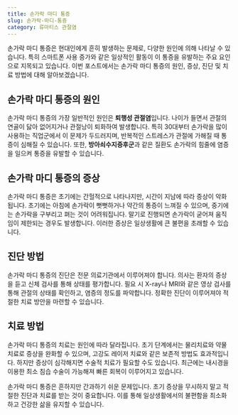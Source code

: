 ```yaml
---
title: 손가락 마디 통증
slug: 손가락-마디-통증
category: 류마티스 관절염
---
```


손가락 마디 통증은 현대인에게 흔히 발생하는 문제로, 다양한 원인에 의해 나타날 수 있습니다. 특히 스마트폰 사용 증가와 같은 일상적인 활동이 이 통증을 유발하는 주요 요인으로 지목되고 있습니다. 이번 포스트에서는 손가락 마디 통증의 원인, 증상, 진단 및 치료 방법에 대해 알아보겠습니다.

## 손가락 마디 통증의 원인

손가락 마디 통증의 가장 일반적인 원인은 **퇴행성 관절염**입니다. 나이가 들면서 관절의 연골이 닳아 없어지거나 관절낭이 퇴화하여 발생합니다. 특히 30대부터 손가락을 많이 사용하는 직업군에서 이 문제가 두드러지며, 반복적인 스트레스가 관절에 가해질 때 통증이 심해질 수 있습니다. 또한, **방아쇠수지증후군**과 같은 질환도 손가락의 힘줄에 염증을 일으켜 통증을 유발할 수 있습니다.

## 손가락 마디 통증의 증상

손가락 마디 통증은 초기에는 간헐적으로 나타나지만, 시간이 지남에 따라 증상이 악화됩니다. 초기에는 아침에 손가락이 뻣뻣하거나 약간의 통증이 느껴질 수 있으며, 중기에는 손가락을 구부리고 펴는 것이 어려워집니다. 말기로 진행되면 손가락이 굳어져 움직임이 제한되는 경우도 발생합니다. 이러한 증상은 일상생활에 큰 불편을 초래할 수 있습니다.

## 진단 방법

손가락 마디 통증의 진단은 전문 의료기관에서 이루어져야 합니다. 의사는 환자의 증상을 듣고 신체 검사를 통해 상태를 평가합니다. 필요 시 X-ray나 MRI와 같은 영상 검사를 통해 관절의 상태를 확인하고, 염증의 정도를 파악합니다. 정확한 진단이 이루어져야 적절한 치료 방안을 마련할 수 있습니다.

## 치료 방법

손가락 마디 통증의 치료는 원인에 따라 달라집니다. 초기 단계에서는 물리치료와 약물 치료로 증상을 완화할 수 있으며, 고강도 레이저 치료와 같은 보존적 방법도 효과적입니다. 하지만 증상이 심각해지면 수술적 치료가 필요할 수도 있습니다. 최근에는 내시경을 이용한 최소 침습 수술이 가능해져 빠른 회복이 이루어지고 있습니다.

손가락 마디 통증은 흔하지만 간과하기 쉬운 문제입니다. 초기 증상을 무시하지 말고 적절한 진단과 치료를 받는 것이 중요합니다. 이를 통해 일상생활에서의 불편함을 최소화하고 건강한 삶을 유지할 수 있습니다.